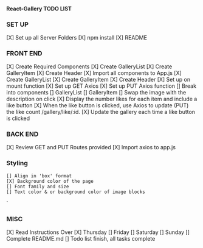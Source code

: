 #### React-Gallery TODO LIST

### SET UP
[X] Set up all Server Folders
    [X]  npm install
    [X]  README

### FRONT END
[X] Create Required Components
    [X] Create GalleryList
    [X] Create GalleryItem
    [X] Create Header
[X] Import all components to App.js
    [X] Create GalleryList
    [X] Create GalleryItem
    [X] Create Header
[X] Set up on mount function
[X] Set up GET Axios
[X] Set up PUT Axios function
[] Break into components
    [] GalleryList
    [] GalleryItem
[] Swap the image with the description on click
[X] Display the number likes for each item and include a like button
[X] When the like button is clicked, use Axios to update (PUT) the like count /gallery/like/:id.
[X] Update the gallery each time a like button is clicked
### BACK END
[X] Review GET and PUT Routes provided
[X] Import axios to app.js

### Styling
    [] Align in 'box' format
    [X] Background color of the page
    [] Font family and size
    [] Text color & or background color of image blocks
`

### MISC
[X] Read Instructions Over
    [X] Thursday
    [] Friday
    [] Saturday
    [] Sunday
[] Complete README.md
[] Todo list finish, all tasks complete